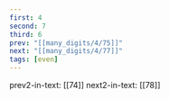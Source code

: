 ```yaml
---
first: 4
second: 7
third: 6
prev: "[[many_digits/4/75]]"
next: "[[many_digits/4/77]]"
tags: [even]
---
```

prev2-in-text: [[74]]
next2-in-text: [[78]]
